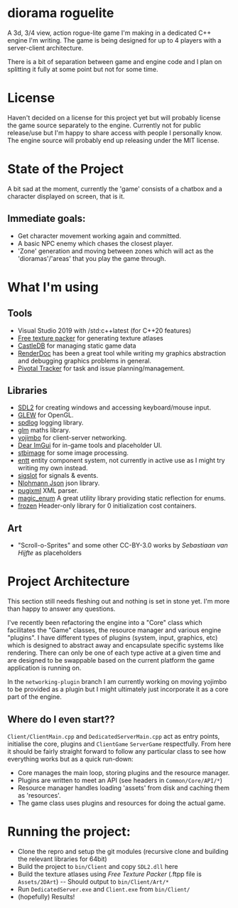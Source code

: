 # diorama roguelite
A 3d, 3/4 view, action rogue-lite game I'm making in a dedicated C++ engine I'm writing.
The game is being designed for up to 4 players with a server-client architecture.

There is a bit of separation between game and engine code and I plan on splitting it fully at some point but not for some time.

# License
Haven't decided on a license for this project yet but will probably license the game source separately to the engine. Currently not for public release/use but I'm happy to share access with people I personally know.
The engine source will probably end up releasing under the MIT license.

# State of the Project
A bit sad at the moment, currently the 'game' consists of a chatbox and a character displayed on screen, that is it.
## Immediate goals:
- Get character movement working again and committed.
- A basic NPC enemy which chases the closest player.
- 'Zone' generation and moving between zones which will act as the 'dioramas'/'areas' that you play the game through.

# What I'm using
## Tools
- Visual Studio 2019 with /std:c++latest (for C++20 features)
- [Free texture packer](https://github.com/odrick/free-tex-packer) for generating texture atlases
- [CastleDB](http://castledb.org) for managing static game data
- [RenderDoc](https://renderdoc.org/) has been a great tool while writing my graphics abstraction and debugging graphics problems in general.
- [Pivotal Tracker](https://www.pivotaltracker.com) for task and issue planning/management.
## Libraries
- [SDL2](https://www.libsdl.org/) for creating windows and accessing keyboard/mouse input.
- [GLEW](https://github.com/nigels-com/glew) for OpenGL.
- [spdlog](https://github.com/gabime/spdlog.git) logging library.
- [glm](https://github.com/g-truc/glm.git) maths library.
- [yojimbo](https://github.com/networkprotocol/yojimbo) for client-server networking.
- [Dear ImGui](https://github.com/ocornut/imgui.git) for in-game tools and placeholder UI.
- [stbimage](http://nothings.org/stb/) for some image processing.
- [entt](https://github.com/skypjack/entt) entity component system, not currently in active use as I might try writing my own instead.
- [sigslot](https://github.com/palacaze/sigslot) for signals & events.
- [Nlohmann Json](https://github.com/nlohmann/json) json library.
- [pugixml](https://pugixml.org/) XML parser.
- [magic_enum](https://github.com/Neargye/magic_enum) A great utility library providing static reflection for enums.
- [frozen](https://github.com/serge-sans-paille/frozen) Header-only library for 0 initialization cost containers.
## Art
- "Scroll-o-Sprites" and some other CC-BY-3.0 works by _Sebastiaan van Hijfte_ as placeholders

# Project Architecture
This section still needs fleshing out and nothing is set in stone yet. I'm more than happy to answer any questions.

I've recently been refactoring the engine into a "Core" class which facilitates the "Game" classes, the resource manager and various engine "plugins".
I have different types of plugins (system, input, graphics, etc) which is designed to abstract away and encapsulate specific systems like rendering. There can only be one of each type active at a given time and are designed to be swappable based on the current platform the game application is running on.

In the `networking-plugin` branch I am currently working on moving yojimbo to be provided as a plugin but I might ultimately just incorporate it as a core part of the engine.

## Where do I even start??
`Client/ClientMain.cpp` and `DedicatedServerMain.cpp` act as entry points, initialise the core, plugins and `ClientGame` `ServerGame` respectfully.
From here it should be fairly straight forward to follow any particular class to see how everything works but as a quick run-down:
- Core manages the main loop, storing plugins and the resource manager.
- Plugins are written to meet an API (see headers in `Common/Core/API/*`)
- Resource manager handles loading 'assets' from disk and caching them as 'resources'.
- The game class uses plugins and resources for doing the actual game.

# Running the project:
- Clone the repro and setup the git modules (recursive clone and building the relevant libraries for 64bit)
- Build the project to `bin/Client` and copy `SDL2.dll` here
- Build the texture atlases using _Free Texture Packer_ (.ftpp file is `Assets/2DArt`)
-- Should output to `bin/Client/Art/*`
- Run `DedicatedServer.exe` and `Client.exe` from `bin/Client/`
- (hopefully) Results!
